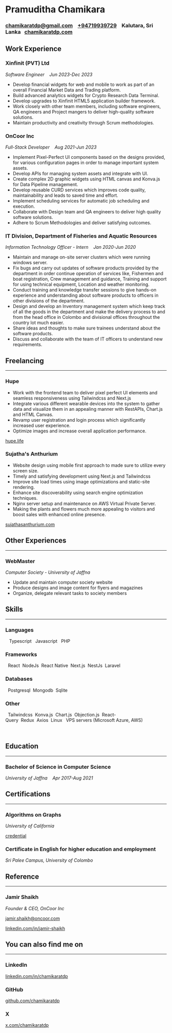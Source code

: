 # **Pramuditha Chamikara**


### [chamikaratdp@gmail.com](mailto:chamikaratdp@gmail.com) &nbsp;&nbsp; [+94719939729](tel:+94719939729) &nbsp;&nbsp; Kalutara, Sri Lanka &nbsp;&nbsp;[chamikaratdp.com](https://chamikaratdp.com)



## **Work Experience**

### **Xinfinit (PVT) Ltd**

*Software Engineer &nbsp;&nbsp;  Jun 2023-Dec 2023*

- Develop financial widgets for web and mobile to work as part of an overall Financial Market Data and Trading platform.
- Build advanced analytics widgets for Crypto Research Data Terminal.
- Develop upgrades to Xinfinit HTML5 application builder framework.
- Work closely with other team members, including software engineers, QA engineers and Project mangers to deliver high-quality software solutions.
- Maintain productivity and creativity through Scrum methodologies.


### **OnCoor Inc**

*Full-Stack Developer &nbsp;&nbsp;  Aug 2021-Jun 2023*

- Implement Pixel-Perfect UI components based on the designs provided, for various configuration pages in order to manage important system assets.
- Develop APIs for managing system assets and integrate with UI.
- Create complex 2D graphic widgets using HTML canvas and Konva.js for Data Pipeline management.
- Develop reusable CURD services which improves code quality, maintainability and leads to saved time and effort.
- Implement scheduling services for automatic job scheduling and execution.
- Collaborate with Design team and QA engineers to deliver high quality software solutions.
- Adhere to Scrum Methodologies and deliver satisfying outcomes.


### **IT Division, Department of Fisheries and Aquatic Resources**

*Information Technology Officer - Intern &nbsp;&nbsp;  Jan 2020-Jun 2020*

- Maintain and manage on-site server clusters which were running windows server.
- Fix bugs and carry out updates of software products provided by the department in order continue operation of services like, Fishermen and boat registration, Crew management and guidance, Training and support for using technical equipment, Location and weather monitoring.
- Conduct training and knowledge transfer sessions to give hands-on experience and understanding about software products to officers in other divisions of the department.
- Design and develop an Inventory management system which keep track of all the goods in the department and make the delivery process to and from the head office in Colombo and divisional offices throughout the country lot much easier.
- Share ideas and thoughts to make sure trainees understand about the software products.
- Discuss and collaborate with the team of IT officers to understand new requirements.




## **Freelancing**
---

### **Hupe**

- Work with the frontend team to deliver pixel perfect UI elements and seamless responsiveness using Tailwindcss and Next.js
- Integrate various different wearable devices into the system to gather data and visualize them in an appealing manner with RestAPIs, Chart.js and HTML Canvas.
- Revamp user registration and login process which significantly increased user experience.
- Optimize images and increase overall application performance.

[hupe.life](https://hupe.life)


### **Sujatha's Anthurium**

- Website design using mobile first approach to made sure to utilize every screen size.
- Timely and satisfying development using Next.js and Tailwindcss
- Improve site load times using image optimizations and static-site rendering.
- Enhance site discoverability using search engine optimization techniques.
- Nginx server setup and maintenance on AWS Virtual Private Server.
- Making the plants and flowers much more appealing to visitors and boost sales with enhanced online presence.


[sujathasanthurium.com](https://sujathasanthurium.com)




## **Other Experiences**
---

### **WebMaster**

*Computer Society - University of Jaffna*

- Update and maintain computer society website
- Produce designs and image content for flyers and magazines
- Organize, delegate relevant tasks to society members



## **Skills**
---


### **Languages**

&nbsp;&nbsp; Typescript&nbsp;&nbsp; Javascript&nbsp;&nbsp; PHP

### **Frameworks**

&nbsp;&nbsp;React&nbsp;&nbsp;NodeJs&nbsp;&nbsp;React Native&nbsp;&nbsp;Next.js&nbsp;&nbsp;NestJs&nbsp;&nbsp;Laravel

### **Databases**

&nbsp;&nbsp;Postgresql&nbsp;&nbsp;Mongodb&nbsp;&nbsp;Sqlite

### **Other**

&nbsp;&nbsp;Tailwindcss&nbsp;&nbsp;Konva.js&nbsp;&nbsp;Chart.js&nbsp;&nbsp;Objection.js&nbsp;&nbsp;React-Query&nbsp;&nbsp;Redux&nbsp;&nbsp;Axios&nbsp;&nbsp;Linux&nbsp;&nbsp;&nbsp;VPS servers (Microsoft Azure, AWS)



&nbsp;


## **Education**
---

### **Bachelor of Science in Computer Science**

*University of Jaffna  &nbsp;&nbsp;  Apr 2017-Aug 2021*




## **Certifications**
---

### **Algorithms on Graphs**

*University of California*

[credential](https://coursera.org/share/37748a8b7af7b9acc2a52b7936942c4b)


### **Certificate in English for higher education and employment**

*Sri Palee Campus, University of Colombo*



## **Reference**
---

### **Jamir Shaikh**

*Founder & CEO, OnCoor Inc*

[jamir.shaikh@oncoor.com](mailto:jamir.shaikh@oncoor.com)

[linkedin.com/in/jamir-shaikh](https://www.linkedin.com/in/jamir-shaikh-471661)



## You can also find me on
---

### LinkedIn

[linkedin.com/in/chamikaratdp](https://www.linkedin.com/in/chamikaratdp)

### GitHub

[github.com/chamikaratdp](https://github.com/chamikaratdp)

### X

[x.com/chamikaratdp](https://x.com/chamikaratdp)

